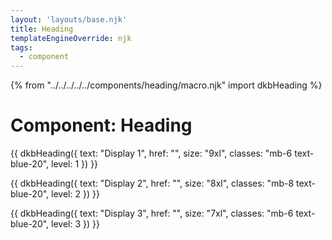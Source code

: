 ```yaml
---
layout: 'layouts/base.njk'
title: Heading
templateEngineOverride: njk
tags:
  - component
---
```

{% from "../../../../../components/heading/macro.njk" import dkbHeading %}

<h1 class="text-xl mb-6">
	Component: Heading
</h1>

{{ dkbHeading({
		text: "Display 1",
		href: "",
		size: "9xl",
		classes: "mb-6 text-blue-20",
		level: 1
	})
}}

{{ dkbHeading({
		text: "Display 2",
		href: "",
		size: "8xl",
		classes: "mb-8 text-blue-20",
		level: 2
	})
}}

{{ dkbHeading({
		text: "Display 3",
		href: "",
		size: "7xl",
		classes: "mb-6 text-blue-20",
		level: 3
	})
}}